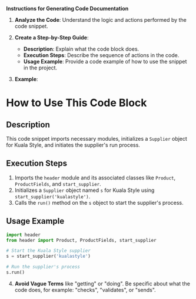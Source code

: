 **Instructions for Generating Code Documentation**

1. **Analyze the Code**: Understand the logic and actions performed by the code snippet.

2. **Create a Step-by-Step Guide**:
    - **Description**: Explain what the code block does.
    - **Execution Steps**: Describe the sequence of actions in the code.
    - **Usage Example**: Provide a code example of how to use the snippet in the project.

3. **Example**:

How to Use This Code Block
=========================================================================================

Description
-------------------------
This code snippet imports necessary modules, initializes a `Supplier` object for Kuala Style, and initiates the supplier's run process.

Execution Steps
-------------------------
1. Imports the `header` module and its associated classes like `Product`, `ProductFields`, and `start_supplier`.
2. Initializes a `Supplier` object named `s` for Kuala Style using `start_supplier('kualastyle')`.
3. Calls the `run()` method on the `s` object to start the supplier's process.

Usage Example
-------------------------

```python
import header
from header import Product, ProductFields, start_supplier

# Start the Kuala Style supplier
s = start_supplier('kualastyle')

# Run the supplier's process
s.run()
```

4. **Avoid Vague Terms** like "getting" or "doing". Be specific about what the code does, for example: "checks", "validates", or "sends".